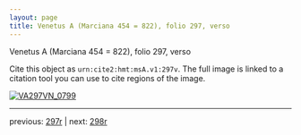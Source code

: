 ```yaml
---
layout: page
title: Venetus A (Marciana 454 = 822), folio 297, verso
---
```


Venetus A (Marciana 454 = 822), folio 297, verso

Cite this object as `urn:cite2:hmt:msA.v1:297v`.  The full image is linked to a citation tool you can use to cite regions of the image.

[![VA297VN_0799](http://www.homermultitext.org/iipsrv?IIIF=/project/homer/pyramidal/deepzoom/hmt/vaimg/2017a/VA297VN_0799.tif/full/800,/0/default.jpg)](http://www.homermultitext.org/ict2/?urn=urn:cite2:hmt:vaimg.2017a:VA297VN_0799) 

---

previous:  [297r](../297r/) | next: [298r](../298r/)